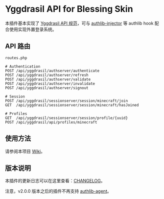 # Yggdrasil API for Blessing Skin

本插件基本实现了 [Yggdrasil API 规范](https://github.com/to2mbn/authlib-injector/wiki/Yggdrasil%E6%9C%8D%E5%8A%A1%E7%AB%AF%E6%8A%80%E6%9C%AF%E8%A7%84%E8%8C%83)，可与 [authlib-injector](https://github.com/to2mbn/authlib-injector) 等 authlib hook 配合使用实现外置登录系统。

## API 路由

```
routes.php

# Authentication
POST /api/yggdrasil/authserver/authenticate
POST /api/yggdrasil/authserver/refresh
POST /api/yggdrasil/authserver/validate
POST /api/yggdrasil/authserver/invalidate
POST /api/yggdrasil/authserver/signout

# Session
POST /api/yggdrasil/sessionserver/session/minecraft/join
GET  /api/yggdrasil/sessionserver/session/minecraft/hasJoined

# Profiles
GET  /api/yggdrasil/sessionserver/session/profile/{uuid}
POST /api/yggdrasil/api/profiles/minecraft
```

## 使用方法

请参阅本项目 [Wiki](https://github.com/bs-community/yggdrasil-api/wiki)。

## 版本说明

本插件的更新日志可以在这里查看：[CHANGELOG](https://github.com/bs-community/yggdrasil-api/blob/master/CHANGELOG.md)。

注意，v2.0.0 版本之后的插件不再支持 [authlib-agent](https://github.com/to2mbn/authlib-agent)。
